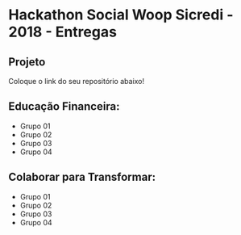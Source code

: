# Hackathon Social Woop Sicredi - 2018 - Entregas

## Projeto

Coloque o link do seu repositório abaixo!

## Educação Financeira:

- Grupo 01
- Grupo 02
- Grupo 03
- Grupo 04


## Colaborar para Transformar:

- Grupo 01
- Grupo 02
- Grupo 03
- Grupo 04
